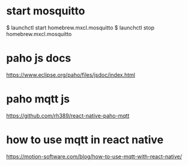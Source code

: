 # start mosquitto

$ launchctl start homebrew.mxcl.mosquitto
$ launchctl stop homebrew.mxcl.mosquitto

# paho js docs
https://www.eclipse.org/paho/files/jsdoc/index.html

# paho mqtt js
https://github.com/rh389/react-native-paho-mqtt

# how to use mqtt in react native
https://motion-software.com/blog/how-to-use-mqtt-with-react-native/